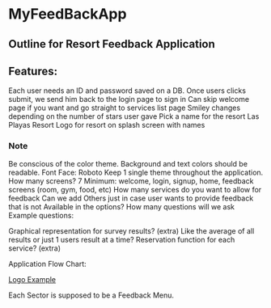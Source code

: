 # MyFeedBackApp

## Outline for Resort Feedback Application


## Features:

Each user needs an ID and password saved on a DB.
Once users clicks submit, we send him back to the login page to sign in
Can skip welcome page if you want and go straight to services list page
Smiley changes depending on the number of stars user gave
Pick a name for the resort
Las Playas Resort
Logo for resort on splash screen with names

### Note
Be conscious of the color theme. Background and text colors should be readable.
Font Face: Roboto
Keep 1 single theme throughout the application.
How many screens? 
7 Minimum: welcome, login, signup, home, feedback screens (room, gym, food, etc)
How many services do you want to allow for feedback
Can we add Others just in case user wants to provide feedback that is not
	Available in the options?
How many questions will we ask 
Example questions:

Graphical representation for survey results? (extra)
Like the average of all results or just 1 users result at a time?
Reservation function for each service? (extra)

Application Flow Chart:

[Logo Example](https://colorhunt.co/palette/9d0b0bda2d2deb8242f6da63)


Each Sector is supposed to be a Feedback Menu.
